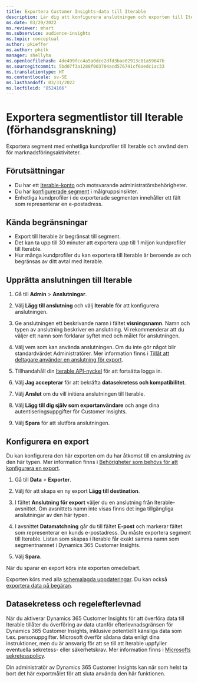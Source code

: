 ```yaml
---
title: Exportera Customer Insights-data till Iterable
description: Lär dig att konfigurera anslutningen och exporten till Iterable.
ms.date: 03/29/2022
ms.reviewer: mhart
ms.subservice: audience-insights
ms.topic: conceptual
author: pkieffer
ms.author: philk
manager: shellyha
ms.openlocfilehash: 4de499fcc4a5a0dcc2dfd3bae02913c81a59647b
ms.sourcegitcommit: 5bd07f3a1288f003704acd576741cf6aedc1ac33
ms.translationtype: HT
ms.contentlocale: sv-SE
ms.lasthandoff: 03/31/2022
ms.locfileid: "8524166"
---
```

# <a name="export-segment-lists-to-iterable-preview"></a>Exportera segmentlistor till Iterable (förhandsgranskning)

Exportera segment med enhetliga kundprofiler till Iterable och använd dem för marknadsföringsaktiviteter.

## <a name="prerequisites"></a>Förutsättningar

-   Du har ett [Iterable-konto](https://iterable.com/) och motsvarande administratörsbehörigheter.
-   Du har [konfigurerade segment](segments.md) i målgruppsinsikter.
-   Enhetliga kundprofiler i de exporterade segmenten innehåller ett fält som representerar en e-postadress.

## <a name="known-limitations"></a>Kända begränsningar

- Export till Iterable är begränsat till segment.
- Det kan ta upp till 30 minuter att exportera upp till 1 miljon kundprofiler till Iterable. 
- Hur många kundprofiler du kan exportera till Iterable är beroende av och begränsas av ditt avtal med Iterable.

## <a name="set-up-connection-to-iterable"></a>Upprätta anslutningen till Iterable

1. Gå till **Admin** > **Anslutningar**.

1. Välj **Lägg till anslutning** och välj **Iterable** för att konfigurera anslutningen.

1. Ge anslutningen ett beskrivande namn i fältet **visningsnamn**. Namn och typen av anslutning beskriver en anslutning. Vi rekommenderar att du väljer ett namn som förklarar syftet med och målet för anslutningen.

1. Välj vem som kan använda anslutningen. Om du inte gör något blir standardvärdet Administratörer. Mer information finns i [Tillåt att deltagare använder en anslutning för export](connections.md#allow-contributors-to-use-a-connection-for-exports).

1. Tillhandahåll din [Iterable API-nyckel](https://support.iterable.com/hc/en-us/articles/360043464871) för att fortsätta logga in. 

1. Välj **Jag accepterar** för att bekräfta **datasekretess och kompatibilitet**.

1. Välj **Anslut** om du vill initiera anslutningen till Iterable.

1. Välj **Lägg till dig själv som exportanvändare** och ange dina autentiseringsuppgifter för Customer Insights.

1. Välj **Spara** för att slutföra anslutningen.

## <a name="configure-an-export"></a>Konfigurera en export

Du kan konfigurera den här exporten om du har åtkomst till en anslutning av den här typen. Mer information finns i [Behörigheter som behövs för att konfigurera en export](export-destinations.md#set-up-a-new-export).

1. Gå till **Data** > **Exporter**.

1. Välj för att skapa en ny export **Lägg till destination**.

1. I fältet **Anslutning för export** väljer du en anslutning från Iterable-avsnittet. Om avsnittets namn inte visas finns det inga tillgängliga anslutningar av den här typen.

3. I avsnittet **Datamatchning** går du till fältet **E-post** och markerar fältet som representerar en kunds e-postadress. Du måste exportera segment till Iterable. Listan som skapas i Iterable får exakt samma namn som segmentnamnet i Dynamics 365 Customer Insights.

1. Välj **Spara**.

När du sparar en export körs inte exporten omedelbart.

Exporten körs med alla [schemalagda uppdateringar](system.md#schedule-tab). Du kan också [exportera data på begäran](export-destinations.md#run-exports-on-demand). 


## <a name="data-privacy-and-compliance"></a>Datasekretess och regelefterlevnad

När du aktiverar Dynamics 365 Customer Insights för att överföra data till Iterable tillåter du överföring av data utanför efterlevnadsgränsen för Dynamics 365 Customer Insights, inklusive potentiellt känsliga data som t.ex. personuppgifter. Microsoft överför sådana data enligt dina instruktioner, men du är ansvarig för att se till att Iterable uppfyller eventuella sekretess- eller säkerhetskrav. Mer information finns i [Microsofts sekretesspolicy](https://go.microsoft.com/fwlink/?linkid=396732).

Din administratör av Dynamics 365 Customer Insights kan när som helst ta bort det här exportmålet för att sluta använda den här funktionen.
